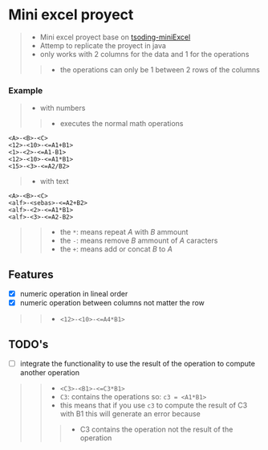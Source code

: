 # Mini excel proyect

>- Mini excel proyect base on [tsoding-miniExcel](https://www.youtube.com/watch?v=HCAgvKQDJng)
>- Attemp to replicate the proyect in java
>- only works with 2 columns for the data and 1 for the operations
>>- the operations can only be 1 between 2 rows of the columns

### Example
>- with numbers
>>- executes the normal math operations
```console
<A>-<B>-<C>
<12>-<10>-<=A1+B1>
<1>-<2>-<=A1-B1>
<12>-<10>-<=A1*B1>
<15>-<3>-<=A2/B2>
```

>- with text
```console
<A>-<B>-<C>
<alf>-<sebas>-<=A2+B2>
<alf>-<2>-<=A1*B1>
<alf>-<3>-<=A2-B2>
```
>>- the `*`: means repeat *A* with *B* ammount
>>- the `-`: means remove *B* ammount of *A* caracters
>>- the `+`: means add or concat *B* to *A*

## Features 
- [x] numeric operation in lineal order
- [x] numeric operation between columns not matter the row
>>- `<12>-<10>-<=A4*B1>`


## TODO's
- [ ] integrate the functionality to use the result of the operation to compute another operation
>>- `<C3>-<B1>-<=C3*B1>`
>>- `C3`: contains the operations so: `c3 = <A1*B1>`
>>- this means that if you use `c3` to compute the result of C3 with B1 this will generate an error because
>>>- C3 contains the operation not the result of the operation
